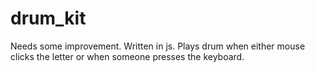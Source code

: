 # drum_kit
Needs some improvement. Written in js. Plays drum when either mouse clicks the letter or when someone presses the keyboard.
